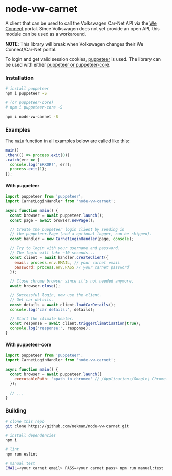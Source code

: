 # node-vw-carnet

A client that can be used to call the Volkswagen Car-Net API via the <a href="https://www.portal.volkswagen-we.com/portal">We Connect</a> portal. Since Volkswagen does not yet provide an open API, this module can be used as a workaround.

**NOTE**: This library will break when Volkswagen changes their We Connect/Car-Net portal.

To login and get valid session cookies, <a href="https://github.com/puppeteer/puppeteer">puppeteer</a> is used. The library can be used with either <a href="https://github.com/puppeteer/puppeteer/blob/master/docs/api.md#puppeteer-vs-puppeteer-core">puppeteer or puppeteer-core</a>.


### Installation
```bash
# install puppeteer
npm i puppeteer -S

# (or puppeteer-core)
# npm i puppeteer-core -S

npm i node-vw-carnet -S
```

### Examples

The `main` function in all examples below are called like this:
```javascript
main()
.then(() => process.exit(0))
.catch(err => {
  console.log('ERROR!', err);
  process.exit(1);
});
```

#### With puppeteer

```javascript
import puppeteer from 'puppeteer';
import CarnetLoginHandler from 'node-vw-carnet';
 
async function main() {
  const browser = await puppeteer.launch();
  const page = await browser.newPage();

  // Create the puppeteer login client by sending in
  // the puppeteer.Page (and a optional logger, can be skipped).
  const handler = new CarnetLoginHandler(page, console);

  // Try to login with your username and password.
  // The login will take ~10 seconds... 
  const client = await handler.createClient({
    email: process.env.EMAIL, // your carnet email
    password: process.env.PASS // your carnet password
  });

  // Close chrome browser since it's not needed anymore.
  await browser.close();

  // Successful login, now use the client.
  // Get car details.
  const details = await client.loadCarDetails();
  console.log('car details:', details);

  // Start the climate heater.
  const response = await client.triggerClimatisation(true);
  console.log('response:', response);
}
```

#### With puppeteer-core

```javascript
import puppeteer from 'puppeteer';
import CarnetLoginHandler from 'node-vw-carnet';

async function main() {
  const browser = await puppeteer.launch({  
    executablePath: '<path to chrome>' // /Applications/Google\ Chrome.app/Contents/MacOS/Google\ Chrome
  });

  // ...
}
```

### Building

```bash
# clone this repo
git clone https://github.com/nekman/node-vw-carnet.git

# install dependencies
npm i

# lint
npm run eslint

# manual test
EMAIL=<your carnet email> PASS=<your carnet pass> npm run manual:test
```
